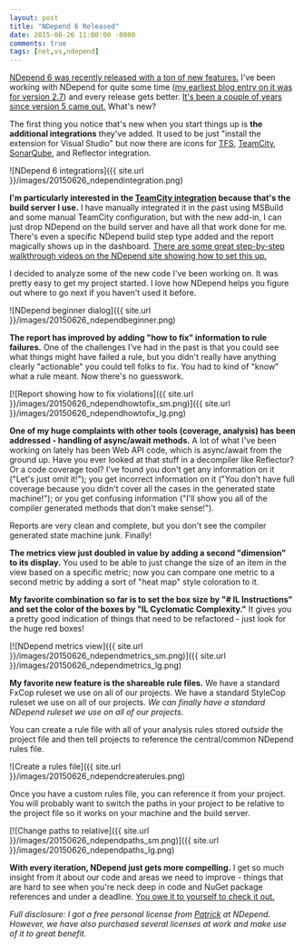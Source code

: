 ```yaml
---
layout: post
title: "NDepend 6 Released"
date: 2015-06-26 11:00:00 -0800
comments: true
tags: [net,vs,ndepend]
---
```

[NDepend 6 was recently released with a ton of new features.](http://www.ndepend.com/ndepend-v6) I've been working with NDepend for quite some time ([my earliest blog entry on it was for version 2.7](/archive/2008/03/28/ndepend---analyze-your-code.aspx)) and every release gets better. [It's been a couple of years since version 5 came out.](/archive/2013/10/28/ndepend-5-new-ui-new-features.aspx/) What's new?

The first thing you notice that's new when you start things up is **the additional integrations** they've added. It used to be just "install the extension for Visual Studio" but now there are icons for [TFS](http://www.ndepend.com/Docs/tfs-integration-ndepend), [TeamCity](http://www.ndepend.com/Docs/teamcity-integration-ndepend), [SonarQube](http://www.ndepend.com/Docs/sonarqube-integration-ndepend), and Reflector integration.

![NDepend 6 integrations]({{ site.url }}/images/20150626_ndependintegration.png)

**I'm particularly interested in the [TeamCity integration](http://www.ndepend.com/docs/teamcity-integration-ndepend/) because that's the build server I use.** I have manually integrated it in the past using MSBuild and some manual TeamCity configuration, but with the new add-in, I can just drop NDepend on the build server and have all that work done for me. There's even a specific NDepend build step type added and the report magically shows up in the dashboard. [There are some great step-by-step walkthrough videos on the NDepend site showing how to set this up.](http://www.ndepend.com/docs/teamcity-integration-ndepend/)

I decided to analyze some of the new code I've been working on. It was pretty easy to get my project started. I love how NDepend helps you figure out where to go next if you haven't used it before.

![NDepend beginner dialog]({{ site.url }}/images/20150626_ndependbeginner.png)

**The report has improved by adding "how to fix" information to rule failures.** One of the challenges I've had in the past is that you could see what things might have failed a rule, but you didn't really have anything clearly "actionable" you could tell folks to fix. You had to kind of "know" what a rule meant. Now there's no guesswork.

[![Report showing how to fix violations]({{ site.url }}/images/20150626_ndependhowtofix_sm.png)]({{ site.url }}/images/20150626_ndependhowtofix_lg.png)

**One of my huge complaints with other tools (coverage, analysis) has been addressed - handling of async/await methods.** A lot of what I've been working on lately has been Web API code, which is async/await from the ground up. Have you ever looked at that stuff in a decompiler like Reflector? Or a code coverage tool? I've found you don't get any information on it ("Let's just omit it!"); you get incorrect information on it ("You don't have full coverage because you didn't cover all the cases in the generated state machine!"); or you get confusing information ("I'll show you all of the compiler generated methods that don't make sense!").

Reports are very clean and complete, but you don't see the compiler generated state machine junk. Finally!

**The metrics view just doubled in value by adding a second "dimension" to its display.** You used to be able to just change the size of an item in the view based on a specific metric; now you can compare one metric to a second metric by adding a sort of "heat map" style coloration to it.

**My favorite combination so far is to set the box size by "# IL Instructions" and set the color of the boxes by "IL Cyclomatic Complexity."** It gives you a pretty good indication of things that need to be refactored  - just look for the huge red boxes!

[![NDepend metrics view]({{ site.url }}/images/20150626_ndependmetrics_sm.png)]({{ site.url }}/images/20150626_ndependmetrics_lg.png)

**My favorite new feature is the shareable rule files.** We have a standard FxCop ruleset we use on all of our projects. We have a standard StyleCop ruleset we use on all of our projects. _We can finally have a standard NDepend ruleset we use on all of our projects._

You can create a rule file with all of your analysis rules stored _outside_ the project file and then tell projects to reference the central/common NDepend rules file.

![Create a rules file]({{ site.url }}/images/20150626_ndependcreaterules.png)

Once you have a custom rules file, you can reference it from your project. You will probably want to switch the paths in your project to be relative to the project file so it works on your machine and the build server.

[![Change paths to relative]({{ site.url }}/images/20150626_ndependpaths_sm.png)]({{ site.url }}/images/20150626_ndependpaths_lg.png)

**With every iteration, NDepend just gets more compelling.** I get so much insight from it about our code and areas we need to improve - things that are hard to see when you're neck deep in code and NuGet package references and under a deadline. [You owe it to yourself to check it out.](http://www.ndepend.com/ndepend-v6)

*Full disclosure: I got a free personal license
from [Patrick](http://codebetter.com/patricksmacchia/) at NDepend.
However, we have also purchased several licenses at work and make use of
it to great benefit.*

